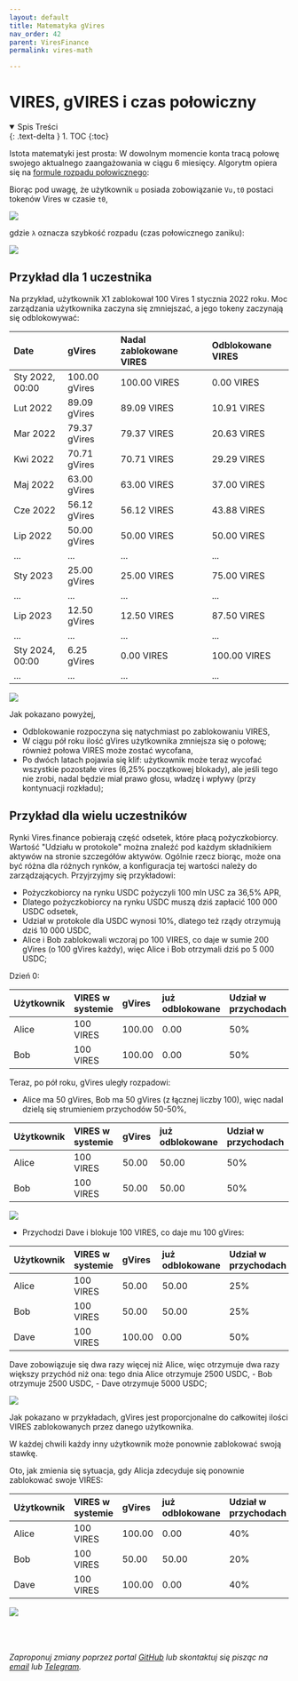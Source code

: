 ```yaml
---
layout: default
title: Matematyka gVires
nav_order: 42
parent: ViresFinance
permalink: vires-math

---
```


# VIRES, gVIRES i czas połowiczny

<details open markdown="block">
  <summary>
    Spis Treści
  </summary>
  {: .text-delta }
1. TOC
{:toc}
</details>

Istota matematyki jest prosta: W dowolnym momencie konta tracą połowę swojego aktualnego zaangażowania w ciągu 6 miesięcy. Algorytm opiera się na [formule rozpadu połowicznego](https://pl.wikipedia.org/wiki/Czas_po%C5%82owicznego_rozpadu):

Biorąc pod uwagę, że użytkownik `u` posiada zobowiązanie `Vu,t0` postaci tokenów Vires w czasie `t0`,

![](/images/gvires-math-1.png)

gdzie `λ` oznacza szybkość rozpadu (czas połowicznego zaniku):

![](/images/gvires-math-2.png)

## Przykład dla 1 uczestnika

Na przykład, użytkownik X1 zablokował 100 Vires 1 stycznia 2022 roku. Moc zarządzania użytkownika zaczyna się zmniejszać, a jego tokeny zaczynają się odblokowywać:

| Date            | gVires        | Nadal zablokowane VIRES | Odblokowane VIRES |
|:--------------- |:------------- |:----------------------- |:----------------- |
| Sty 2022, 00:00 | 100.00 gVires | 100.00 VIRES            | 0.00 VIRES        |
| Lut 2022        | 89.09 gVires  | 89.09 VIRES             | 10.91 VIRES       |
| Mar 2022        | 79.37 gVires  | 79.37 VIRES             | 20.63 VIRES       |
| Kwi 2022        | 70.71 gVires  | 70.71 VIRES             | 29.29 VIRES       |
| Maj 2022        | 63.00 gVires  | 63.00 VIRES             | 37.00 VIRES       |
| Cze 2022        | 56.12 gVires  | 56.12 VIRES             | 43.88 VIRES       |
| Lip 2022        | 50.00 gVires  | 50.00 VIRES             | 50.00 VIRES       |
| ...             | ...           | ...                     | ...               |
| Sty 2023        | 25.00 gVires  | 25.00 VIRES             | 75.00 VIRES       |
| ...             | ...           | ...                     | ...               |
| Lip 2023        | 12.50 gVires  | 12.50 VIRES             | 87.50 VIRES       |
| ...             | ...           | ...                     | ...               |
| Sty 2024, 00:00 | 6.25 gVires   | 0.00 VIRES              | 100.00 VIRES      |
| ...             | ...           | ...                     | ...               |

![](/images/gvires-math-3.png)

Jak pokazano powyżej,

- Odblokowanie rozpoczyna się natychmiast po zablokowaniu VIRES,
- W ciągu pół roku ilość gVires użytkownika zmniejsza się o połowę; również połowa VIRES może zostać wycofana,
- Po dwóch latach pojawia się klif: użytkownik może teraz wycofać wszystkie pozostałe vires (6,25% początkowej blokady), ale jeśli tego nie zrobi, nadal będzie miał prawo głosu, władzę i wpływy (przy kontynuacji rozkładu);

## Przykład dla wielu uczestników

Rynki Vires.finance pobierają część odsetek, które płacą pożyczkobiorcy. Wartość "Udziału w protokole" można znaleźć pod każdym składnikiem aktywów na stronie szczegółów aktywów. Ogólnie rzecz biorąc, może ona być różna dla różnych rynków, a konfiguracja tej wartości należy do zarządzających. Przyjrzyjmy się przykładowi:

- Pożyczkobiorcy na rynku USDC pożyczyli 100 mln USC za 36,5% APR,
- Dlatego pożyczkobiorcy na rynku USDC muszą dziś zapłacić 100 000 USDC odsetek,
- Udział w protokole dla USDC wynosi 10%, dlatego też rządy otrzymują dziś 10 000 USDC,
- Alice i Bob zablokowali wczoraj po 100 VIRES, co daje w sumie 200 gVires (o 100 gVires każdy), więc Alice i Bob otrzymali dziś po 5 000 USDC;

Dzień 0:

| Użytkownik | VIRES w systemie | gVires | już odblokowane | Udział w przychodach |
|:---------- |:---------------- |:------ |:--------------- |:-------------------- |
| Alice      | 100 VIRES        | 100.00 | 0.00            | 50%                  |
| Bob        | 100 VIRES        | 100.00 | 0.00            | 50%                  |

Teraz, po pół roku, gVires uległy rozpadowi:

- Alice ma 50 gVires, Bob ma 50 gVires (z łącznej liczby 100), więc nadal dzielą się strumieniem przychodów 50-50%,

| Użytkownik | VIRES w systemie | gVires | już odblokowane | Udział w przychodach |
|:---------- |:---------------- |:------ |:--------------- |:-------------------- |
| Alice      | 100 VIRES        | 50.00  | 50.00           | 50%                  |
| Bob        | 100 VIRES        | 50.00  | 50.00           | 50%                  |

![](/images/gvires-math-4.png)

- Przychodzi Dave i blokuje 100 VIRES, co daje mu 100 gVires:

| Użytkownik | VIRES w systemie | gVires | już odblokowane | Udział w przychodach |
|:---------- |:---------------- |:------ |:--------------- |:-------------------- |
| Alice      | 100 VIRES        | 50.00  | 50.00           | 25%                  |
| Bob        | 100 VIRES        | 50.00  | 50.00           | 25%                  |
| Dave       | 100 VIRES        | 100.00 | 0.00            | 50%                  |

Dave zobowiązuje się dwa razy więcej niż Alice, więc otrzymuje dwa razy większy przychód niż ona: tego dnia Alice otrzymuje 2500 USDC, - Bob otrzymuje 2500 USDC, - Dave otrzymuje 5000 USDC;

![](/images/gvires-math-5.png)

Jak pokazano w przykładach, gVires jest proporcjonalne do całkowitej ilości VIRES zablokowanych przez danego użytkownika.

W każdej chwili każdy inny użytkownik może ponownie zablokować swoją stawkę.

Oto, jak zmienia się sytuacja, gdy Alicja zdecyduje się ponownie zablokować swoje VIRES:

| Użytkownik | VIRES w systemie | gVires | już odblokowane | Udział w przychodach |
|:---------- |:---------------- |:------ |:--------------- |:-------------------- |
| Alice      | 100 VIRES        | 100.00 | 0.00            | 40%                  |
| Bob        | 100 VIRES        | 50.00  | 50.00           | 20%                  |
| Dave       | 100 VIRES        | 100.00 | 0.00            | 40%                  |

![](/images/gvires-math-6.png)

\
\
\
*Zaproponuj zmiany poprzez portal [GitHub](https://github.com/wxpl/wxpl.github.io) lub skontaktuj się pisząc na [email](mailto:contact@wxpl.club) lub [Telegram](https://t.me/waves_polska).*
